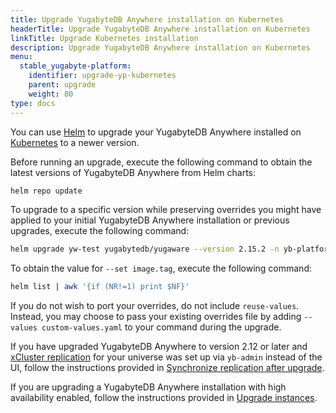```yaml
---
title: Upgrade YugabyteDB Anywhere installation on Kubernetes
headerTitle: Upgrade YugabyteDB Anywhere installation on Kubernetes
linkTitle: Upgrade Kubernetes installation
description: Upgrade YugabyteDB Anywhere installation on Kubernetes
menu:
  stable_yugabyte-platform:
    identifier: upgrade-yp-kubernetes
    parent: upgrade
    weight: 80
type: docs
---
```


You can use [Helm](https://helm.sh/) to upgrade your YugabyteDB Anywhere installed on [Kubernetes](https://kubernetes.io/) to a newer version.

Before running an upgrade, execute the following command to obtain the latest versions of YugabyteDB Anywhere from Helm charts:

```sh
helm repo update
```

To upgrade to a specific version while preserving overrides you might have applied to your initial YugabyteDB Anywhere installation or previous upgrades, execute the following command:

```sh
helm upgrade yw-test yugabytedb/yugaware --version 2.15.2 -n yb-platform --reuse-values --set image.tag=2.15.2.0-b87 --wait
```

To obtain the value for `--set image.tag`, execute the following command:

```sh
helm list | awk '{if (NR!=1) print $NF}'
```

If you do not wish to port your overrides, do not include `reuse-values`. Instead, you may choose to pass your existing overrides file by adding `--values custom-values.yaml` to your command during the upgrade.

If you have upgraded YugabyteDB Anywhere to version 2.12 or later and [xCluster replication](../../../explore/multi-region-deployments/asynchronous-replication-ysql/) for your universe was set up via `yb-admin` instead of the UI, follow the instructions provided in [Synchronize replication after upgrade](../upgrade-yp-xcluster-ybadmin/).

If you are upgrading a YugabyteDB Anywhere installation with high availability enabled, follow the instructions provided in [Upgrade instances](../../manage-deployments/high-availability/#upgrade-instances).